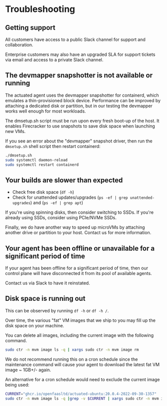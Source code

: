 # Troubleshooting

## Getting support

All customers have access to a public Slack channel for support and collaboration.

Enterprise customers may also have an upgraded SLA for support tickets via email and access to a private Slack channel.

## The devmapper snapshotter is not available or running

The actuated agent uses the devmapper snapshotter for containerd, which emulates a thin-provisioned block device. Performance can be improved by attaching a dedicated disk or partition, but in our testing the devmapper works well enough for most workloads.

The dmsetup.sh script must be run upon every fresh boot-up of the host. It enables Firecracker to use snapshots to save disk space when launching new VMs.

If you see an error about the "devmapper" snapshot driver, then run the `dmsetup.sh` shell script then restart containerd:

```bash
./dmsetup.sh
sudo systemctl daemon-reload
sudo systemctl restart containerd
```

## Your builds are slower than expected

* Check free disk space (`df -h`)
* Check for unattended updates/upgrades (`ps -ef | grep unattended-upgrades`) and (`ps -ef | grep apt`)

If you're using spinning disks, then consider switching to SSDs. If you're already using SSDs, consider using PCIe/NVMe SSDs.

Finally, we do have another way to speed up microVMs by attaching another drive or partition to your host. Contact us for more information.

## Your agent has been offline or unavailable for a significant period of time

If your agent has been offline for a significant period of time, then our control plane will have disconnected it from its pool of available agents.

Contact us via Slack to have it reinstated.

## Disk space is running out

This can be observed by running `df -h` or `df -h /`.

Over time, the various "fat" VM images that we ship to you may fill up the disk space on your machine.

You can delete all images, including the current image with the following command.

```bash
sudo ctr -n mvm image ls -q | xargs sudo ctr -n mvm image rm
```

We do not recommend running this on a cron schedule since the maintenance command will cause your agent to download the latest fat VM image ~ 1GB+/- again.

An alternative for a cron schedule would need to exclude the current image being used:

```bash
CURRENT="ghcr.io/openfaasltd/actuated-ubuntu:20.0.4-2022-09-30-1357"
sudo ctr -n mvm image ls -q |grep -v $CURRENT | xargs sudo ctr -n mvm image rm
```